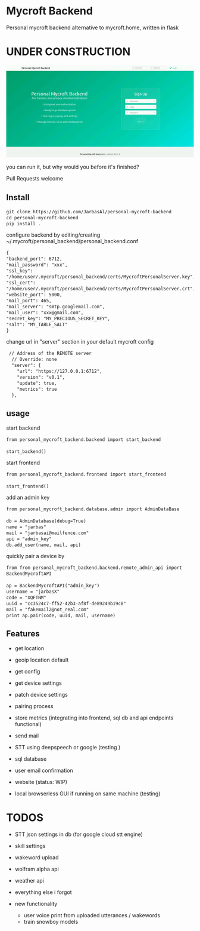# Mycroft Backend


Personal mycroft backend alternative to mycroft.home, written in flask

# UNDER CONSTRUCTION

![](media/personalbackend.jpg)

you can run it, but why would you before it's finished?

Pull Requests welcome

## Install


    git clone https://github.com/JarbasAl/personal-mycroft-backend
    cd personal-mycroft-backend
    pip install .


configure backend by editing/creating ~/.mycroft/personal_backend/personal_backend.conf

    {
    "backend_port": 6712,
    "mail_password": "xxx",
    "ssl_key": "/home/user/.mycroft/personal_backend/certs/MycroftPersonalServer.key",
    "ssl_cert": "/home/user/.mycroft/personal_backend/certs/MycroftPersonalServer.crt",
    "website_port": 5000,
    "mail_port": 465,
    "mail_server": "smtp.googlemail.com",
    "mail_user": "xxx@gmail.com",
    "secret_key": "MY_PRECIOUS_SECRET_KEY",
    "salt": "MY_TABLE_SALT"
    }

change url in "server" section in your default mycroft config

     // Address of the REMOTE server
      // Override: none
      "server": {
        "url": "https://127.0.0.1:6712",
        "version": "v0.1",
        "update": true,
        "metrics": true
      },



## usage

start backend 

    from personal_mycroft_backend.backend import start_backend
    
    start_backend()

start frontend

    from personal_mycroft_backend.frontend import start_frontend
    
    start_frontend()
    
add an admin key

    from personal_mycroft_backend.database.admin import AdminDataBase
    
    db = AdminDatabase(debug=True)
    name = "jarbas"
    mail = "jarbasai@mailfence.com"
    api = "admin_key"
    db.add_user(name, mail, api)
    
    
quickly pair a device by


    from from personal_mycroft_backend.backend.remote_admin_api import BackendMycroftAPI

    ap = BackendMycroftAPI("admin_key")
    username = "jarbasX"
    code = "XQFTNM"
    uuid = "cc3524c7-ff52-42b3-af8f-de89249b19c8"
    mail = "fakemail2@not_real.com"
    print ap.pair(code, uuid, mail, username)

## Features


- get location

- geoip location default

- get config

- get device settings

- patch device settings

- pairing process

- store metrics (integrating into frontend, sql db and api endpoints functional)

- send mail

- STT using deepspeech or google (testing )

- sql database

- user email confirmation

- website (status: WIP)

- local browserless GUI if running on same machine (testing)



# TODOS

- STT json settings in db (for google cloud stt engine)

- skill settings

- wakeword upload

- wolfram alpha api

- weather api

- everything else i forgot

- new functionality
    - user voice print from uploaded utterances / wakewords
    - train snowboy models